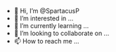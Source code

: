 - 👋 Hi, I’m @SpartacusP
- 👀 I’m interested in ...
- 🌱 I’m currently learning ...
- 💞️ I’m looking to collaborate on ...
- 📫 How to reach me ...

<!---
SpartacusP/SpartacusP is a ✨ special ✨ repository because its `README.md` (this file) appears on your GitHub profile.
You can click the Preview link to take a look at your changes.
--->

